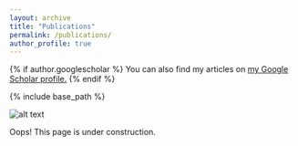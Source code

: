```yaml
---
layout: archive
title: "Publications"
permalink: /publications/
author_profile: true
---
```


{% if author.googlescholar %}
  You can also find my articles on <u><a href="{{author.googlescholar}}">my Google Scholar profile</a>.</u>
{% endif %}

{% include base_path %}

![alt text][construction]

Oops! This page is under construction.



[construction]: http://rs364.pbsrc.com/albums/oo83/fruitsnax/pikachu/pikachu_under_construction.gif~c200